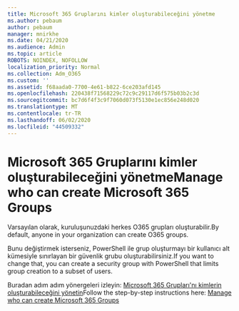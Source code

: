 ```yaml
---
title: Microsoft 365 Gruplarını kimler oluşturabileceğini yönetme
ms.author: pebaum
author: pebaum
manager: mnirkhe
ms.date: 04/21/2020
ms.audience: Admin
ms.topic: article
ROBOTS: NOINDEX, NOFOLLOW
localization_priority: Normal
ms.collection: Adm_O365
ms.custom: ''
ms.assetid: f68aada0-7700-4e61-b822-6ce203afd145
ms.openlocfilehash: 220438f71568229c72c9c29117d6f575b03b2c3d
ms.sourcegitcommit: bc7d6f4f3c9f7060d073f5130e1ec856e248d020
ms.translationtype: MT
ms.contentlocale: tr-TR
ms.lasthandoff: 06/02/2020
ms.locfileid: "44509332"
---
```

# <a name="manage-who-can-create-microsoft-365-groups"></a><span data-ttu-id="03bb8-102">Microsoft 365 Gruplarını kimler oluşturabileceğini yönetme</span><span class="sxs-lookup"><span data-stu-id="03bb8-102">Manage who can create Microsoft 365 Groups</span></span>

<span data-ttu-id="03bb8-103">Varsayılan olarak, kuruluşunuzdaki herkes O365 grupları oluşturabilir.</span><span class="sxs-lookup"><span data-stu-id="03bb8-103">By default, anyone in your organization can create O365 groups.</span></span>
  
<span data-ttu-id="03bb8-104">Bunu değiştirmek isterseniz, PowerShell ile grup oluşturmayı bir kullanıcı alt kümesiyle sınırlayan bir güvenlik grubu oluşturabilirsiniz.</span><span class="sxs-lookup"><span data-stu-id="03bb8-104">If you want to change that, you can create a security group with PowerShell that limits group creation to a subset of users.</span></span>
  
<span data-ttu-id="03bb8-105">Buradan adım adım yönergeleri izleyin: [Microsoft 365 Grupları'nı kimlerin oluşturabileceğini yönetin](https://docs.microsoft.com/microsoft-365/admin/create-groups/manage-creation-of-groups)</span><span class="sxs-lookup"><span data-stu-id="03bb8-105">Follow the step-by-step instructions here: [Manage who can create Microsoft 365 Groups](https://docs.microsoft.com/microsoft-365/admin/create-groups/manage-creation-of-groups)</span></span>
  

